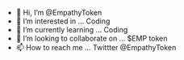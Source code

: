 - 👋 Hi, I’m @EmpathyToken
- 👀 I’m interested in ... Coding
- 🌱 I’m currently learning ... Coding
- 💞️ I’m looking to collaborate on ... $EMP token 
- 📫 How to reach me ... Twittter @EmpathyToken

<!---
EmpathyToken/EmpathyToken is a ✨ special ✨ repository because its `README.md` (this file) appears on your GitHub profile.
You can click the Preview link to take a look at your changes.
--->
